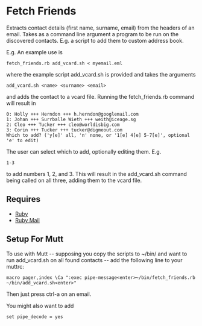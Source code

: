 # Fetch Friends

Extracts contact details (first name, surname, email) from the headers of an
email.  Takes as a command line argument a program to be run on the discovered
contacts.  E.g. a script to add them to custom address book.

E.g.  An example use is

    fetch_friends.rb add_vcard.sh < myemail.eml

where the example script add_vcard.sh is provided and takes the arguments

    add_vcard.sh <name> <surname> <email>

and adds the contact to a vcard file.  Running the fetch_friends.rb command will
result in

    0: Holly +++ Herndon +++ h.herndon@googlemail.com
    1: Johan +++ Surrballe Wieth +++ weith@iceage.sg
    2: Cleo +++ Tucker +++ cleo@worldisbig.com
    3: Corin +++ Tucker +++ tucker@digmeout.com
    Which to add? ('y[e]' all, 'n' none, or '1[e] 4[e] 5-7[e]', optional 'e' to edit)

The user can select which to add, optionally editing them.  E.g.

    1-3

to add numbers 1, 2, and 3.  This will result in the add_vcard.sh command being
called on all three, adding them to the vcard file.

## Requires 

* [Ruby](https://www.ruby-lang.org/)
* [Ruby Mail](https://rubygems.org/gems/mail/versions/2.6.3)

## Setup For Mutt

To use with Mutt -- supposing you copy the scripts to ~/bin/ and want to run
add_vcard.sh on all found contacts -- add the following line to your muttrc:

    macro pager,index \Ca ":exec pipe-message<enter>~/bin/fetch_friends.rb ~/bin/add_vcard.sh<enter>"

Then just press ctrl-a on an email.

You might also want to add

    set pipe_decode = yes
